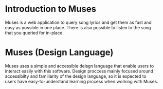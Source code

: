 # Introduction to Muses
Muses is a web application to query song lyrics and get them as fast and easy as possible in one place. There is also possible to listen to the song that you queried for in-place.

# Muses (Design Language)
Muses uses a simple and accessible deisgn language that enable users to interact easily with this software. Design proccess mainly focused around accessibilty and familiarity of the design language, so it is expected to users have easy-to-understand learning process when working with Muses.  